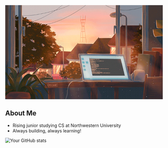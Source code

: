<img src="./img.gif" width="600" height="300" />

##  About Me
- Rising junior studying CS at Northwestern University
- Always building, always learning!

<!-- ## 📫 Let's Connect! -->
<!-- [![LinkedIn](https://img.shields.io/badge/-LinkedIn-0077B5?style=flat-square&logo=linkedin&logoColor=white)](https://www.linkedin.com/in/aiden-lee11/) -->
<!-- [![Email](https://img.shields.io/badge/-Email-D14836?style=flat-square&logo=gmail&logoColor=white)](mailto:aidenlee2027@u.northwestern.edu) -->
<!-- [![YouTube](https://img.shields.io/badge/-Watch%20me%20learn%20every%20day!-FF0000?style=flat-square&logo=youtube&logoColor=white)](https://www.youtube.com/@aidencodes11) -->

<!-- ## 📊 GitHub Stats --> 
![Your GitHub stats](https://github-readme-stats-gray-psi-17.vercel.app/api?username=aiden-lee11&hide=issues&show_icons=true&theme=rose_pine)
